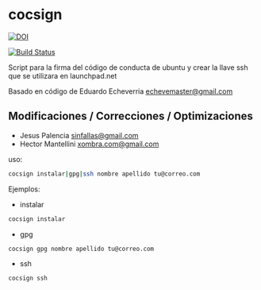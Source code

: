 # cocsign

[![DOI](https://zenodo.org/badge/4102/sinfallas/cocsign.svg)](https://zenodo.org/badge/latestdoi/4102/sinfallas/cocsign)

[![Build Status](https://travis-ci.org/sinfallas/calc-mem.svg?branch=master)](https://travis-ci.org/sinfallas/calc-mem)

Script para la firma del código de conducta de ubuntu y crear la llave ssh que se utilizara en launchpad.net

Basado en código de Eduardo Echeverria <echevemaster@gmail.com>

## Modificaciones / Correcciones / Optimizaciones

* Jesus Palencia <sinfallas@gmail.com>
* Hector Mantellini <xombra.com@gmail.com>

uso:

```bash
cocsign instalar|gpg|ssh nombre apellido tu@correo.com
```

Ejemplos:

* instalar
```bash
cocsign instalar
```

* gpg
```bash
cocsign gpg nombre apellido tu@correo.com
```

* ssh
```bash
cocsign ssh
```
